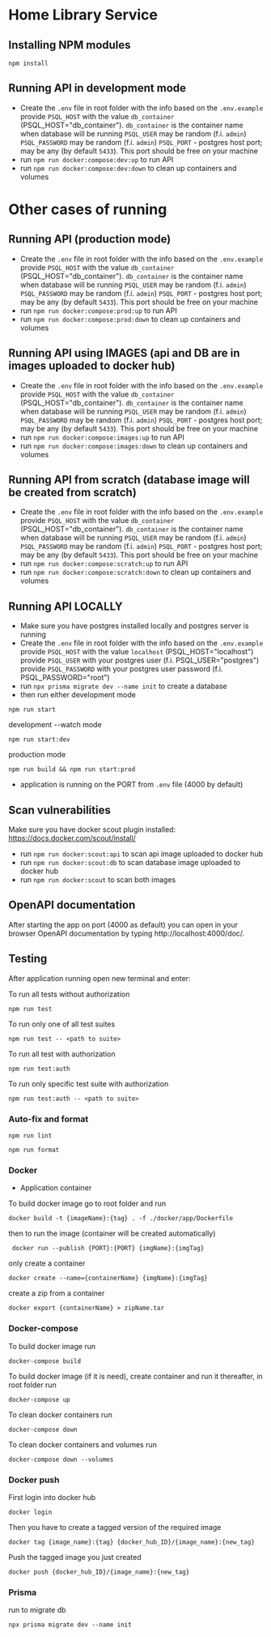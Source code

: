 # Home Library Service

## Installing NPM modules

```
npm install
```

## Running API in development mode
* Create the `.env` file in root folder with the info based on the `.env.example`
  provide `PSQL_HOST` with the value `db_container` (PSQL_HOST="db_container"). `db_container` is the container name when database will be running
  `PSQL_USER` may be random (f.i. `admin`)
  `PSQL_PASSWORD` may be random (f.i. `admin`)
  `PSQL_PORT` - postgres host port; may be any (by default `5433`). This port should be free on your machine
* run `npm run docker:compose:dev:up` to run API
* run `npm run docker:compose:dev:down` to clean up containers and volumes



# Other cases of running

## Running API (production mode)
* Create the `.env` file in root folder with the info based on the `.env.example`
  provide `PSQL_HOST` with the value `db_container` (PSQL_HOST="db_container"). `db_container` is the container name when database will be running
  `PSQL_USER` may be random (f.i. `admin`)
  `PSQL_PASSWORD` may be random (f.i. `admin`)
  `PSQL_PORT` - postgres host port; may be any (by default `5433`). This port should be free on your machine
* run `npm run docker:compose:prod:up` to run API
* run `npm run docker:compose:prod:down` to clean up containers and volumes

## Running API using IMAGES (api and DB are in images uploaded to docker hub)
* Create the `.env` file in root folder with the info based on the `.env.example`
  provide `PSQL_HOST` with the value `db_container` (PSQL_HOST="db_container"). `db_container` is the container name when database will be running
  `PSQL_USER` may be random (f.i. `admin`)
  `PSQL_PASSWORD` may be random (f.i. `admin`)
  `PSQL_PORT` - postgres host port; may be any (by default `5433`). This port should be free on your machine
* run `npm run docker:compose:images:up` to run API
* run `npm run docker:compose:images:down` to clean up containers and volumes

## Running API from scratch (database image will be created from scratch)
* Create the `.env` file in root folder with the info based on the `.env.example`
  provide `PSQL_HOST` with the value `db_container` (PSQL_HOST="db_container"). `db_container` is the container name when database will be running
  `PSQL_USER` may be random (f.i. `admin`)
  `PSQL_PASSWORD` may be random (f.i. `admin`)
  `PSQL_PORT` - postgres host port; may be any (by default `5433`). This port should be free on your machine
* run `npm run docker:compose:scratch:up` to run API
* run `npm run docker:compose:scratch:down` to clean up containers and volumes

## Running API LOCALLY
* Make sure you have postgres installed locally and postgres server is running
* Create the `.env` file in root folder with the info based on the `.env.example`
  provide `PSQL_HOST` with the value `localhost` (PSQL_HOST="localhost")
  provide `PSQL_USER` with your postgres user (f.i. PSQL_USER="postgres")
  provide `PSQL_PASSWORD` with your postgres user password (f.i. PSQL_PASSWORD="root")
* run `npx prisma migrate dev --name init` to create a database
* then run either
development mode
```
npm run start
```
development --watch mode
```
npm run start:dev
```
production mode
```
npm run build && npm run start:prod
```
* application is running on the PORT from `.env` file (4000 by default)


## Scan vulnerabilities
Make sure you have docker scout plugin installed: https://docs.docker.com/scout/install/
* run `npm run docker:scout:api` to scan api image uploaded to docker hub
* run `npm run docker:scout:db` to scan database image uploaded to docker hub
* run `npm run docker:scout` to scan both images

## OpenAPI documentation
After starting the app on port (4000 as default) you can open
in your browser OpenAPI documentation by typing http://localhost:4000/doc/.

## Testing

After application running open new terminal and enter:

To run all tests without authorization

```
npm run test
```

To run only one of all test suites

```
npm run test -- <path to suite>
```

To run all test with authorization

```
npm run test:auth
```

To run only specific test suite with authorization

```
npm run test:auth -- <path to suite>
```

### Auto-fix and format

```
npm run lint
```

```
npm run format
```

### Docker

- Application container

To build docker image go to root folder and run
```
docker build -t {imageName}:{tag} . -f ./docker/app/Dockerfile
```
then to run the image (container will be created automatically)
```
 docker run --publish {PORT}:{PORT} {imgName}:{imgTag}
```
only create a container
```
docker create --name={containerName} {imgName}:{imgTag}
```
create a zip from a container
```
docker export {containerName} > zipName.tar
```

### Docker-compose
To build docker image run
```
docker-compose build
```
To build docker image (if it is need), create container and run it thereafter, in root folder run
```
docker-compose up
```
To clean docker containers run 
```
docker-compose down
```
To clean docker containers and volumes run 
```
docker-compose down --volumes
```

### Docker push
First login into docker hub
```
docker login
```
Then you have to create a tagged version of the required image
```
docker tag {image_name}:{tag} {docker_hub_ID}/{image_name}:{new_tag}
```
Push the tagged image you just created
```
docker push {docker_hub_ID}/{image_name}:{new_tag}
```

### Prisma
run to migrate db 
```
npx prisma migrate dev --name init
```